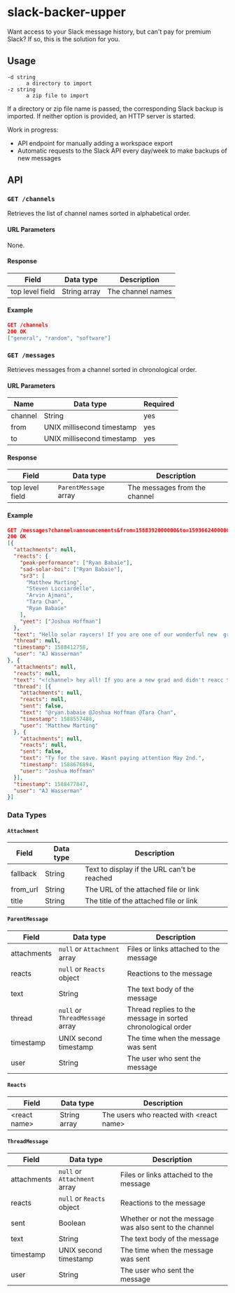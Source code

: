 # slack-backer-upper

Want access to your Slack message history, but can't pay for premium Slack? If so, this is the solution for you.

## Usage
```
-d string
      a directory to import
-z string
      a zip file to import
```
If a directory or zip file name is passed, the corresponding Slack backup is imported.
If neither option is provided, an HTTP server is started.

Work in progress:
- API endpoint for manually adding a workspace export
- Automatic requests to the Slack API every day/week to make backups of new messages

## API

### `GET /channels`
Retrieves the list of channel names sorted in alphabetical order.

#### URL Parameters
None.

#### Response
Field | Data type | Description
-|-|-
top level field | String array | The channel names

#### Example
```json
GET /channels
200 OK
["general", "random", "software"]
```

### `GET /messages`
Retrieves messages from a channel sorted in chronological order.

#### URL Parameters
Name | Data type | Required
-|-|-
channel | String | yes
from | UNIX millisecond timestamp | yes
to | UNIX millisecond timestamp | yes

#### Response
Field | Data type | Description
-|-|-
top level field | `ParentMessage` array | The messages from the channel

#### Example
```json
GET /messages?channel=announcements&from=1588392000000&to=1593662400000
200 OK
[{
  "attachments": null,
  "reacts": {
    "peak-performance": ["Ryan Babaie"],
    "sad-solar-boi": ["Ryan Babaie"],
    "sr3": [
      "Matthew Marting",
      "Steven Licciardello",
      "Arvin Ajmani",
      "Tara Chan",
      "Ryan Babaie"
    ],
    "yeet": ["Joshua Hoffman"]
  },
  "text": "Hello solar raycers! If you are one of our wonderful new  graduates, please reacc to this!",
  "thread": null,
  "timestamp": 1588412758,
  "user": "AJ Wasserman"
}, {
  "attachments": null,
  "reacts": null,
  "text": "<!channel> hey all! If you are a new grad and didn't reacc to my message above, please do!",
  "thread": [{
    "attachments": null,
    "reacts": null,
    "sent": false,
    "text": "@ryan.babaie @Joshua Hoffman @Tara Chan",
    "timestamp": 1588557488,
    "user": "Matthew Marting"
  }, {
    "attachments": null,
    "reacts": null,
    "sent": false,
    "text": "Ty for the save. Wasnt paying attention May 2nd.",
    "timestamp": 1588676894,
    "user": "Joshua Hoffman"
  }],
  "timestamp": 1588477847,
​​  "user": "AJ Wasserman"
}]
```

### Data Types

#### `Attachment`
Field | Data type | Description
-|-|-
fallback | String | Text to display if the URL can't be reached
from_url | String | The URL of the attached file or link
title | String | The title of the attached file or link

#### `ParentMessage`
Field | Data type | Description
-|-|-
attachments | `null` or `Attachment` array | Files or links attached to the message
reacts | `null` or `Reacts` object | Reactions to the message
text | String | The text body of the message
thread | `null` or `ThreadMessage` array | Thread replies to the message in sorted chronological order
timestamp | UNIX second timestamp | The time when the message was sent
user | String | The user who sent the message

#### `Reacts`
Field | Data type | Description
-|-|-
\<react name> | String array | The users who reacted with \<react name>

#### `ThreadMessage`
Field | Data type | Description
-|-|-
attachments | `null` or `Attachment` array | Files or links attached to the message
reacts | `null` or `Reacts` object | Reactions to the message
sent | Boolean | Whether or not the message was also sent to the channel
text | String | The text body of the message
timestamp | UNIX second timestamp | The time when the message was sent
user | String | The user who sent the message
